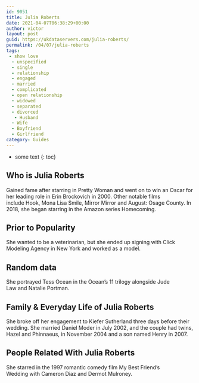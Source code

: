 ```yaml
---
id: 9051
title: Julia Roberts
date: 2021-04-07T06:38:29+00:00
author: victor
layout: post
guid: https://ukdataservers.com/julia-roberts/
permalink: /04/07/julia-roberts
tags:
 - show love
  - unspecified
  - single
  - relationship
  - engaged
  - married
  - complicated
  - open relationship
  - widowed
  - separated
  - divorced
   - Husband
  - Wife
  - Boyfriend
  - Girlfriend
category: Guides
---
```


* some text
{: toc}


## Who is Julia Roberts



Gained fame after starring in Pretty Woman and went on to win an Oscar for her leading role in Erin Brockovich in 2000. Other notable films include Hook, Mona Lisa Smile, Mirror Mirror and August: Osage County. In 2018, she began starring in the Amazon series Homecoming.

                
                
                
## Prior to Popularity



She wanted to be a veterinarian, but she ended up signing with Click Modeling Agency in New York and worked as a model. 

                
                
                
## Random data



She portrayed Tess Ocean in the Ocean&#8217;s 11 trilogy alongside Jude Law and Natalie Portman.

                
                
                
## Family & Everyday Life of Julia Roberts



She broke off her engagement to Kiefer Sutherland three days before their wedding. She married Daniel Moder in July 2002, and the couple had twins, Hazel and Phinnaeus, in November 2004 and a son named Henry in 2007. 

                
                
                
## People Related With Julia Roberts



She starred in the 1997 romantic comedy film My Best Friend&#8217;s Wedding with Cameron Diaz and Dermot Mulroney. 

                
              
            
          
          
          